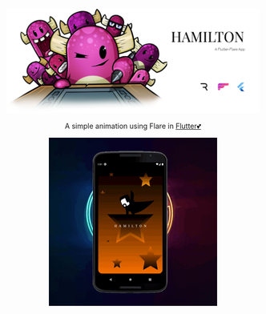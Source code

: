
<p align="center">
  <a href="https://github.com/Singh-Shivani/Hamilton_Flare">
    <img src="images/final grroup.png" alt="Logo" style="width:500"> 
  </a>
</p>

<p align ="center"> 
A simple animation using Flare in <a href="https://flutter.dev/">Flutter💕</a>
<br>

<p align="center">
    <img src="images/ezgif.com-crop.gif" alt="Logo" style="width:700"> 
</p>

